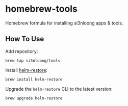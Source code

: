 # homebrew-tools

Homebrew formula for installing si3nloong apps & tools.

## How To Use

Add repository:

```
brew tap si3nloong/tools
```

Install [helm-restore](https://github.com/si3nloong/helm-restore):

```
brew install helm-restore
```

Upgrade the `helm-restore` CLI to the latest version:

```
brew upgrade helm-restore
```
